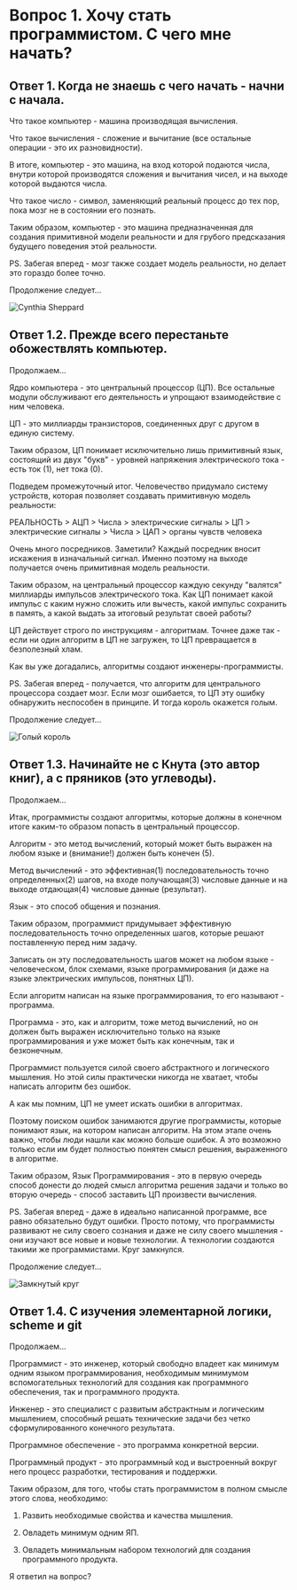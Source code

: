 # Вопрос 1. Хочу стать программистом. С чего мне начать?

## Ответ 1. Когда не знаешь с чего начать - начни с начала.

Что такое компьютер - машина производящая вычисления.

Что такое вычисления - сложение и вычитание (все остальные операции - это их разновидности).

В итоге, компьютер - это машина, на вход которой подаются числа, внутри которой производятся сложения и вычитания чисел, и на выходе которой выдаются числа.

Что такое число - символ, заменяющий реальный процесс до тех пор, пока мозг не в состоянии его познать.

Таким образом, компьютер - это машина предназначенная для создания примитивной модели реальности и для грубого предсказания будущего поведения этой реальности.

PS. Забегая вперед - мозг также создает модель реальности, но делает это гораздо более точно.

Продолжение следует...

![Cynthia Sheppard](./pics/01-01.PNG)


## Ответ 1.2. Прежде всего перестаньте обожествлять компьютер.

Продолжаем...

Ядро компьютера - это центральный процессор (ЦП). Все остальные модули обслуживают его деятельность и упрощают взаимодействие с ним человека.

ЦП - это миллиарды транзисторов, соединенных друг с другом в единую систему.

Таким образом, ЦП понимает исключительно лишь примитивный язык, состоящий из двух "букв" - уровней напряжения электрического тока - есть ток (1), нет тока (0).

Подведем промежуточный итог. Человечество придумало систему устройств, которая позволяет создавать примитивную модель реальности:

РЕАЛЬНОСТЬ > АЦП > Числа > электрические сигналы > ЦП > электрические сигналы > Числа > ЦАП > органы чувств человека

Очень много посредников. Заметили? Каждый посредник вносит искажения в изначальный сигнал. Именно поэтому на выходе получается очень примитивная модель реальности.

Таким образом, на центральный процессор каждую секунду "валятся" миллиарды импульсов электрического тока. Как ЦП понимает какой импульс с каким нужно сложить или вычесть, какой импульс сохранить в память, а какой выдать за итоговый результат своей работы?

ЦП действует строго по инструкциям - алгоритмам. Точнее даже так - если ни один алгоритм в ЦП не загружен, то ЦП превращается в безполезный хлам.

Как вы уже догадались, алгоритмы создают инженеры-программисты.

PS. Забегая вперед - получается, что алгоритм для центрального процессора создает мозг. Если мозг ошибается, то ЦП эту ошибку обнаружить неспособен в принципе. И тогда король окажется голым.

Продолжение следует...

![Голый король](./pics/01-02.PNG)

## Ответ 1.3. Начинайте не с Кнута (это автор книг), а с пряников (это углеводы).

Продолжаем...

Итак, программисты создают алгоритмы, которые должны в конечном итоге каким-то образом попасть в центральный процессор.

Алгоритм - это метод вычислений, который может быть выражен на любом языке и (внимание!) должен быть конечен (5).

Метод вычислений - это эффективная(1) последовательность точно определенных(2) шагов, на входе получающая(3) числовые данные и на выходе отдающая(4) числовые данные (результат).

Язык - это способ общения и познания.

Таким образом, программист придумывает эффективную последовательность точно определенных шагов, которые решают поставленную перед ним задачу.

Записать он эту последовательность шагов может на любом языке - человеческом, блок схемами, языке программирования (и даже на языке электрических импульсов, понятных ЦП).

Если алгоритм написан на языке программирования, то его называют - программа.

Программа - это, как и алгоритм, тоже метод вычислений, но он должен быть выражен исключительно только на языке программирования и уже может быть как конечным, так и безконечным.

Программист пользуется силой своего абстрактного и логического мышления. Но этой силы практически никогда не хватает, чтобы написать алгоритм без ошибок.

А как мы помним, ЦП не умеет искать ошибки в алгоритмах.

Поэтому поиском ошибок занимаются другие программисты, которые понимают язык, на котором написан алгоритм. На этом этапе очень важно, чтобы люди нашли как можно больше ошибок. А это возможно только если им будет полностью понятен смысл решения, выраженного в алгоритме.

Таким образом, Язык Программирования - это в первую очередь способ донести до людей смысл алгоритма решения задачи и только во вторую очередь - способ заставить ЦП произвести вычисления.

PS. Забегая вперед - даже в идеально написанной программе, все равно обязательно будут ошибки. Просто потому, что программисты развивают не силу своего сознания и даже не силу своего мышления - они изучают все новые и новые технологии. А технологии создаются такими же программистами. Круг замкнулся.

Продолжение следует...

![Замкнутый круг](./pics/01-03.PNG)

## Ответ 1.4. С изучения элементарной логики, scheme и git

Продолжаем...

Программист - это инженер, который свободно владеет как минимум одним языком программирования, необходимым минимумом вспомогательных технологий для создания как программного обеспечения, так и программного продукта.

Инженер - это специалист с развитым абстрактным и логическим мышлением, способный решать технические задачи без четко сформулированного конечного результата.

Программное обеспечение - это программа конкретной версии.

Программный продукт - это программный код и выстроенный вокруг него процесс разработки, тестирования и поддержки.

Таким образом, для того, чтобы стать программистом в полном смысле этого слова, необходимо:

1. Развить необходимые свойства и качества мышления.

2. Овладеть минимум одним ЯП.

3. Овладеть минимальным набором технологий для создания программного продукта.

Я ответил на вопрос?
